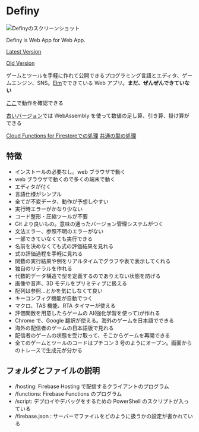 # Definy

![Definyのスクリーンショット](https://repository-images.githubusercontent.com/168463361/72534f00-ec72-11e9-94f3-370ab473bc28)

Definy is Web App for Web App.

[Latest Version](https://definy.app/?hl=en)

[Old Version](https://definy-old.web.app/)

ゲームとツールを手軽に作れて公開できるプログラミング言語とエディタ、ゲームエンジン、SNS。[Elm](https://elm-lang.org/)でできている Web アプリ。**まだ、ぜんぜんできていない**

[ここ](https://definy.app/?hl=ja)で動作を確認できる

[古いバージョン](https://definy-old.web.app/)では WebAssembly を使って数値の足し算、引き算、掛け算ができる

[Cloud Functions for Firestoreでの処理](https://github.com/narumincho/definy-functions)
[共通の型の処理](https://github.com/narumincho/definy-common)

## 特徴

-   インストールの必要なし。web ブラウザで動く
-   web ブラウザで動くので多くの端末で動く
-   エディタが付く
-   言語仕様がシンプル
-   全てが不変データ、動作が予想しやすい
-   実行時エラーがかなり少ない
-   コード整形・圧縮ツールが不要
-   Git より良いもの。意味の通ったバージョン管理システムがつく
-   文法エラー、参照不明のエラーがない
-   一部できていなくても実行できる
-   名前を決めなくても式の評価結果を見れる
-   式の評価過程を手軽に見れる
-   関数の実行結果や例をリアルタイムでグラフや表で表示してくれる
-   独自のリテラルを作れる
-   代数的データ構造で型を定義するのでありえない状態を防げる
-   画像や音声、3D モデルをプリミティブに扱える
-   配列は参照…とかを気にしなくて良い
-   キーコンフィグ機能が自動でつく
-   マクロ、TAS 機能、RTA タイマーが使える
-   評価関数を用意したらゲームの AI(強化学習を使って)が作れる
-   Chrome で、Google 翻訳が使える。海外のゲームを日本語でできる
-   海外の配信者のゲームの日本語版で見れる
-   配信者のゲームの状態を受け取って、そこからゲームを再開できる
-   全てのゲームとツールのコードはプチコン 3 号のようにオープン。画面からのトレースで生成元が分かる

## フォルダとファイルの説明

-   /hosting: Firebase Hosting で配信するクライアントのプログラム
-   /functions: Firebase Functions のプログラム
-   /script: デプロイやデバッグをするための PowerShell のスクリプトが入っている
-   /firebase.json : サーバーでファイルをどのように扱うかの設定が書かれている
